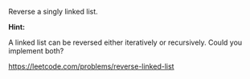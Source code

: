 Reverse a singly linked list.

**Hint:**

A linked list can be reversed either iteratively or recursively. Could you implement both?

https://leetcode.com/problems/reverse-linked-list